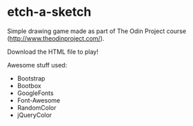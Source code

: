 etch-a-sketch
===========
Simple drawing game made as part of The Odin Project course (http://www.theodinproject.com/).

Download the HTML file to play!

Awesome stuff used:
* Bootstrap
* Bootbox
* GoogleFonts
* Font-Awesome
* RandomColor
* jQueryColor

